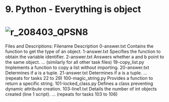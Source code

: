# 9. Python - Everything is object

# ![r_208403_QPSN8](https://github.com/agichimu/alx-higher_level_programming/assets/97959452/5fbdf607-1450-42d3-b963-97d48872198e)

Files and Descriptions:
Filename	Description
0-answer.txt	Contains the function to get the type of an object.
1-answer.txt	Specifies the function to obtain the variable identifier.
2-answer.txt	Answers whether a and b point to the same object.
...	(similarly for all other task files)
19-copy_list.py	Implements a function to copy a list without importing.
20-answer.txt	Determines if a is a tuple.
21-answer.txt	Determines if a is a tuple.
...	(repeats for tasks 22 to 29)
100-magic_string.py	Provides a function to return a specific string.
101-locked_class.py	Defines a class preventing dynamic attribute creation.
103-line1.txt	Details the number of int objects created (line 1 script).
...	(repeats for tasks 103 to 106)







